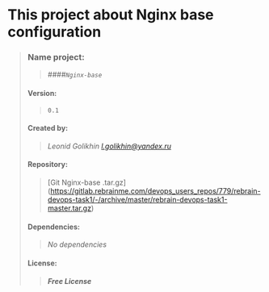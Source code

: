 
# This project about Nginx base configuration

>### Name project:  
>>####*`Nginx-base`*
>#### Version: 
>>```0.1```
>#### Created by:
>>*Leonid Golikhin <l.golikhin@yandex.ru>*
>#### Repository:
>>[Git Nginx-base .tar.gz] (https://gitlab.rebrainme.com/devops_users_repos/779/rebrain-devops-task1/-/archive/master/rebrain-devops-task1-master.tar.gz)
>#### Dependencies:
>>*No dependencies*
>#### License:
>>***Free License***


